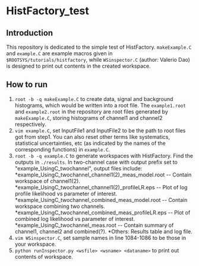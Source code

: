 # HistFactory_test
## Introduction
This repository is dedicated to the simple test of HistFactory.
`makeExample.C` and `example.C` are example macros given in `$ROOTSYS/tutorials/histfactory`,
while `WSinspector.C` (author: Valerio Dao) is designed to print out contents in the created workspace.
## How to run
1. `root -b -q makeExample.C` to create data, signal and background histograms, which would be 
written into a root file. The `example1.root` and `example2.root` in the repository are root files 
generated by `makeExample.C`, storing histograms of channel1 and channel2 respectively.
2. `vim example.C`, set InputFile1 and InputFile2 to be the path to root files got from step1.
You can also reset other terms like systematics, statistical uncertainties, etc (as indicated by the names
of the corresponding functions) in `example.C`.
3. `root -b -q example.C` to generate workspaces with HistFactory. Find the outputs in `./results`. 
In two-channel case with output prefix set to "example_UsingC_twochannel", output files include:
*example_UsingC_twochannel_channel1(2)_meas_model.root -- Contain workspace of channel1(2).
*example_UsingC_twochannel_channel1(2)_profileLR.eps -- Plot of log profile likelihood vs parameter of interest.
*example_UsingC_twochannel_combined_meas_model.root -- Contain workspace combining two channels.
*example_UsingC_twochannel_combined_meas_profileLR.eps -- Plot of combined log likelihood vs parameter of interest.
*example_UsingC_twochannel_meas.root -- Contain summary of channel1, channel2 and combined(?).
*Others: Results table and log file.
4. `vim WSinspector.C`, set sample names in line 1084-1086 to be those in your workspace.
5. `python runInspector.py <wsfile> <wsname> <dataname>` to print out contents of workspace.
